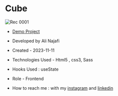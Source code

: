 # Cube

![Rec 0001](https://github.com/alinajafiweb/cube/assets/147813870/b2062807-877c-4d48-9c44-6b9a1bbebd7c)


- [Demo Project](https://alinajafiweb.github.io/cube/)

- Developed by Ali Najafi

- Created - 2023-11-11

- Technologies Used - Html5 , css3, Sass

- Hooks Used : useState 

- Role - Frontend

- How to reach me : with my [instagram](https://www.instagram.com/alinajafi_web) and [linkedin](https://www.linkedin.com/in/alinajafi79/)
